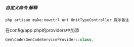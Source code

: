 ##### 自定义命令 解释
```php
php artisan make:newctrl unt UnitTypeController 提示备注
```

在config/app.php的providers中加添
```php
Gen\Code\GenCodeServiceProvider::class,
```